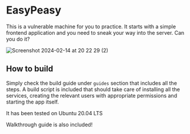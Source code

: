 # EasyPeasy 
This is a vulnerable machine for you to practice.
It starts with a simple frontend application and you need to sneak your way into the server.
Can you do it?

![Screenshot 2024-02-14 at 20 22 29 (2)](https://github.com/evanTheTerribleWarrior/easypeasy-vm/assets/54394422/9236396f-7603-4fbe-98bc-2548d8048886)

## How to build
Simply check the build guide under `guides` section that includes all the steps.
A build script is included that should take care of installing all the services, creating the relevant users with appropriate permissions and starting the app itself.

It has been tested on Ubuntu 20.04 LTS

Walkthrough guide is also included!